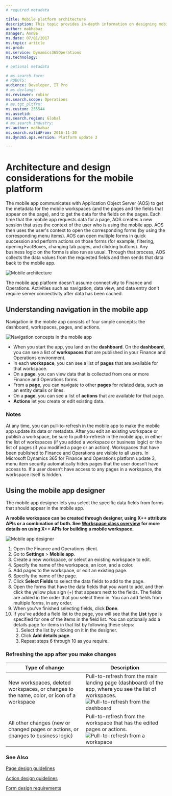 ```yaml
---
# required metadata

title: Mobile platform architecture
description: This topic provides in-depth information on designing mobile apps.
author: makhabaz
manager: AnnBe
ms.date: 07/01/2017
ms.topic: article
ms.prod: 
ms.service: Dynamics365Operations
ms.technology: 

# optional metadata

# ms.search.form: 
# ROBOTS: 
audience: Developer, IT Pro
# ms.devlang: 
ms.reviewer: robinr
ms.search.scope: Operations
# ms.tgt_pltfrm: 
ms.custom: 255544
ms.assetid: 
ms.search.region: Global
# ms.search.industry: 
ms.author: makhabaz
ms.search.validFrom: 2016-11-30
ms.dyn365.ops.version: Platform update 3

---
```


# Architecture and design considerations for the mobile platform

The mobile app communicates with Application Object Server (AOS) to get the metadata for the mobile workspaces (and the pages and the fields that appear on the page), and to get the data for the fields on the pages. Each time that the mobile app requests data for a page, AOS creates a new session that uses the context of the user who is using the mobile app. AOS then uses the user's context to open the corresponding forms (by using the corresponding menu items). AOS can open multiple forms in quick succession and perform actions on those forms (for example, filtering, opening FactBoxes, changing tab pages, and clicking buttons). Any business logic on the forms is also run as usual. Through that process, AOS collects the data values from the requested fields and then sends that data back to the mobile app. 

![Mobile architecture](media/mobilearchitecture.png)

The mobile app platform doesn't assume connectivity to Finance and Operations. Activities such as navigation, data view, and data entry don't require server connectivity after data has been cached.

## Understanding navigation in the mobile app
Navigation in the mobile app consists of four simple concepts: the dashboard, workspaces, pages, and actions. 

![Navigation concepts in the mobile app](media/mobilephoneapp1.png)

-   When you start the app, you land on the **dashboard**. On the **dashboard**, you can see a list of **workspaces** that are published in your Finance and Operations environment.
-   In each **workspace**, you can see a list of **pages** that are available for that workspace.
-   On a **page**, you can view data that is collected from one or more Finance and Operations forms.
-   From a **page**, you can navigate to other **pages** for related data, such as an entity details or lines.
-   On a **page**, you can see a list of **actions** that are available for that page.
-   **Actions** let you create or edit existing data.

### Notes

At any time, you can pull-to-refresh in the mobile app to make the mobile app update its data or metadata. After you edit an existing workspace or publish a workspace, be sure to pull-to-refresh in the mobile app, in either the list of workspaces (if you added a workspace or business logic) or the list of pages (if you modified a page or an action). Workspaces that have been published to Finance and Operations are visible to all users. In Microsoft Dynamics 365 for Finance and Operations platform update 3, menu item security automatically hides pages that the user doesn’t have access to. If a user doesn’t have access to any pages in a workspace, the workspace itself is hidden.

## Using the mobile app designer
The mobile app designer lets you select the specific data fields from forms that should appear in the mobile app. 

**A mobile workspace can be created through designer, using X++ attribute APIs or a combination of both. See [Workspace class overview](scenarios/mobile-workspace-configuration.md) for more details on using X++ APIs for building a mobile workspace.**

![Mobile app designer](media/mobileappdesigner.png)

1.  Open the Finance and Operations client. 
2.  Go to **Settings** &gt; **Mobile app**.
3.  Create a new workspace, or select an existing workspace to edit.
4.  Specify the name of the workspace, an icon, and a color.
5.  Add pages to the workspace, or edit an existing page.
6.  Specify the name of the page.
7.  Click **Select Fields** to select the data fields to add to the page.
8.  Open the forms that have the data fields that you want to add, and then click the yellow plus sign (+) that appears next to the fields. The fields are added in the order that you select them in. You can add fields from multiple forms, in any order.
9.  When you've finished selecting fields, click **Done**.
10. If you've added a field list to the page, you will see that the **List** type is specified for one of the items in the field list. You can optionally add a details page for items in that list by following these steps:
    1.  Select the list by clicking on it in the designer.
    2.  Click **Add details page**.
    3.  Repeat steps 6 through 10 as you require.

### Refreshing the app after you make changes

| Type of change     | Description                      |
|-------|----------------------------------------------|
| New workspaces, deleted workspaces, or changes to the name, color, or icon of a workspace | Pull-to-refresh from the main landing page (dashboard) of the app, where you see the list of workspaces.<br>![Pull-to-refresh from the dashboard](media/refreshworkspaces.png) |
| All other changes (new or changed pages or actions, or changes to business logic)         | Pull-to-refresh from the workspace that has the edited pages or actions.<br>![Pull-to-refresh from a workspace](media/refreshpages.png)                                             |

### See Also

[Page design guidelines](page-design-guidelines.md)

[Action design guidelines](action-design-guidelines.md)

[Form design requirements](form-design-requirements.md)
